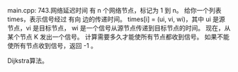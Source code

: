 main.cpp:
743.网络延迟时间
有 n 个网络节点，标记为 1 到 n。
给你一个列表 times，表示信号经过 有向 边的传递时间。 
times[i] = (ui, vi, wi)，其中 ui 是源节点，vi 是目标节点， wi 是一个信号从源节点传递到目标节点的时间。
现在，从某个节点 K 发出一个信号。
计算需要多久才能使所有节点都收到信号。
如果不能使所有节点收到信号，返回 -1 。

Dijkstra算法。
